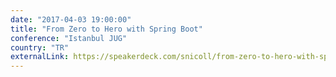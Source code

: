 ```yaml
---
date: "2017-04-03 19:00:00"
title: "From Zero to Hero with Spring Boot"
conference: "Istanbul JUG"
country: "TR"
externalLink: https://speakerdeck.com/snicoll/from-zero-to-hero-with-spring-boot-extended-version
---
```

